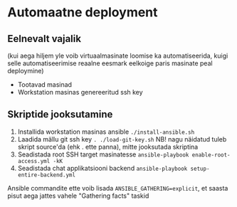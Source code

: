 # Automaatne deployment

## Eelnevalt vajalik

(kui aega hiljem yle voib virtuaalmasinate loomise ka automatiseerida, kuigi selle automatiseerimise reaalne eesmark eelkoige paris masinate peal deploymine)

- Tootavad masinad
- Workstation masinas genereeritud ssh key

## Skriptide jooksutamine

1. Installida workstation masinas ansible `./install-ansible.sh`
2. Laadida mällu git ssh key `. ./load-git-key.sh` NB! nagu näidatud tuleb skript source'da (ehk . ette panna), mitte jooksutada skriptina
2. Seadistada root SSH target masinatesse `ansible-playbook enable-root-access.yml -kK`
3. Seadistada chat applikatsiooni backend `ansible-playbook setup-entire-backend.yml`

Ansible commandite ette voib lisada `ANSIBLE_GATHERING=explicit`, et saasta pisut aega jattes vahele "Gathering facts" taskid